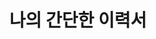 ---
title: "나의 간단한 이력서"
#layout: 
permalink: /about/
author_profile: true
toc: true
toc_sticky: true
toc_label: "MYSELF"
---